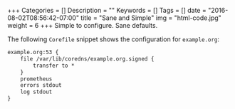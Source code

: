 +++
Categories = []
Description = ""
Keywords = []
Tags = []
date = "2016-08-02T08:56:42-07:00"
title = "Sane and Simple"
img = "html-code.jpg"
weight = 6
+++
Simple to configure. Sane defaults.

The following `Corefile` snippet shows the configuration for `example.org`:

~~~ txt
example.org:53 {
    file /var/lib/coredns/example.org.signed {
        transfer to *
    }
    prometheus
    errors stdout
    log stdout
}
~~~
